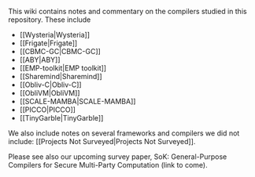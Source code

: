 This wiki contains notes and commentary on the compilers studied in this repository. These include

- [[Wysteria|Wysteria]]
- [[Frigate|Frigate]]
- [[CBMC-GC|CBMC-GC]]
- [[ABY|ABY]]
- [[EMP-toolkit|EMP toolkit]]
- [[Sharemind|Sharemind]]
- [[Obliv-C|Obliv-C]]
- [[ObliVM|ObliVM]]
- [[SCALE-MAMBA|SCALE-MAMBA]]
- [[PICCO|PICCO]]
- [[TinyGarble|TinyGarble]]

We also include notes on several frameworks and compilers we did not include: [[Projects Not Surveyed|Projects Not Surveyed]].

Please see also our upcoming survey paper, SoK: General-Purpose Compilers for Secure Multi-Party Computation (link to come).